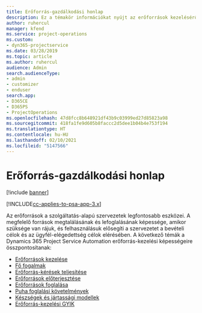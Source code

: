 ```yaml
---
title: Erőforrás-gazdálkodási honlap
description: Ez a témakör információkat nyújt az erőforrások kezeléséről.
author: ruhercul
manager: kfend
ms.service: project-operations
ms.custom:
- dyn365-projectservice
ms.date: 03/28/2019
ms.topic: article
ms.author: ruhercul
audience: Admin
search.audienceType:
- admin
- customizer
- enduser
search.app:
- D365CE
- D365PS
- ProjectOperations
ms.openlocfilehash: 47d8fcc8b648921df43b9c03999ed27d85823a98
ms.sourcegitcommit: 418fa1fe9d605b8faccc2d5dee1b04b4e753f194
ms.translationtype: HT
ms.contentlocale: hu-HU
ms.lasthandoff: 02/10/2021
ms.locfileid: "5147566"
---
```

# <a name="resource-management-home-page"></a>Erőforrás-gazdálkodási honlap

[!include [banner](../includes/psa-now-project-operations.md)]

[!INCLUDE[cc-applies-to-psa-app-3.x](../includes/cc-applies-to-psa-app-3x.md)]

Az erőforrások a szolgáltatás-alapú szervezetek legfontosabb eszközei. A megfelelő források megtalálásának és lefoglalásának képessége, amikor szüksége van rájuk, és felhasználásuk elősegíti a szervezetet a bevételi célok és az ügyfél-elégedettség célok elérésében. A következő témák a Dynamics 365 Project Service Automation erőforrás-kezelési képességeire összpontosítanak:

- [Erőforrások kezelése](manage-resources.md)
- [Fő fogalmak](reports-key-concepts.md)
- [Erőforrás-kérések teljesítése](resource-management-fulfill-requests.md)
- [Erőforrások előterjesztése](resource-management-propose-resources.md)
- [Erőforrások foglalása](resource-management-book-resources-scheduleboard.md)
- [Puha foglalási követelmények](resource-management-softbook-requirements.md)
- [Készségek és jártassági modellek](resource-management-skills-proficiency.md)
- [Erőforrás-kezelési GYIK](resource-management-faq.md)

